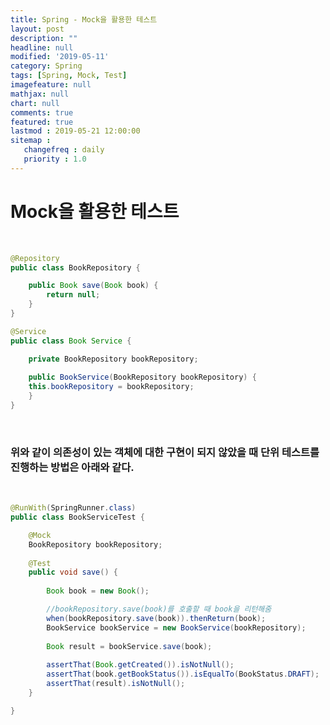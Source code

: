 ```yaml
---
title: Spring - Mock을 활용한 테스트
layout: post
description: ""
headline: null
modified: '2019-05-11'
category: Spring
tags: [Spring, Mock, Test]
imagefeature: null
mathjax: null
chart: null
comments: true
featured: true
lastmod : 2019-05-21 12:00:00
sitemap :  
   changefreq : daily
   priority : 1.0
---
```


# Mock을 활용한 테스트
  
<br />
  
```java
@Repository
public class BookRepository {

	public Book save(Book book) {
		return null;
	}
}
```

```java
@Service
public class Book Service {

	private BookRepository bookRepository;
	
	public BookService(BookRepository bookRepository) {
	this.bookRepository = bookRepository;
	}
}
```

<br />

### 위와 같이 의존성이 있는 객체에 대한 구현이 되지 않았을 때 단위 테스트를 진행하는 방법은 아래와 같다. 

<br />  

```java
@RunWith(SpringRunner.class)
public class BookServiceTest {

	@Mock
	BookRepository bookRepository;
	
	@Test
	public void save() {
	
		Book book = new Book();

		//bookRepository.save(book)를 호출할 때 book을 리턴해줌
		when(bookRepository.save(book)).thenReturn(book);
		BookService bookService = new BookService(bookRepository);
		
		Book result = bookService.save(book);
		
		assertThat(Book.getCreated()).isNotNull();
		assertThat(book.getBookStatus()).isEqualTo(BookStatus.DRAFT);
		assertThat(result).isNotNull();
	}

}
```